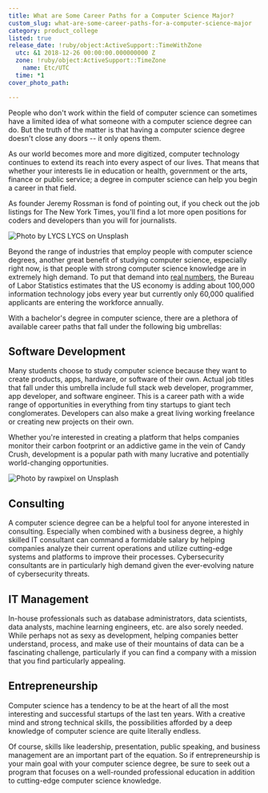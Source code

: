 ```yaml
---
title: What are Some Career Paths for a Computer Science Major?
custom_slug: what-are-some-career-paths-for-a-computer-science-major
category: product_college
listed: true
release_date: !ruby/object:ActiveSupport::TimeWithZone
  utc: &1 2018-12-26 00:00:00.000000000 Z
  zone: !ruby/object:ActiveSupport::TimeZone
    name: Etc/UTC
  time: *1
cover_photo_path: 

---
```

People who don't work within the field of computer science can sometimes have a limited idea of what someone with a computer science degree can do. But the truth of the matter is that having a computer science degree doesn't close any doors -- it only opens them.

As our world becomes more and more digitized, computer technology continues to extend its reach into every aspect of our lives. That means that whether your interests lie in education or health, government or the arts, finance or public service; a degree in computer science can help you begin a career in that field.

As founder Jeremy Rossman is fond of pointing out, if you check out the job listings for The New York Times, you'll find a lot more open positions for coders and developers than you will for journalists.

![Photo by LYCS LYCS on Unsplash](https://res.cloudinary.com/makeschool/image/upload/v1545873275/Blog/cs-career-paths-body-image-1.jpg "Photo by LYCS LYCS on Unsplash")

Beyond the range of industries that employ people with computer science degrees, another great benefit of studying computer science, especially right now, is that people with strong computer science knowledge are in extremely high demand. To put that demand into [real numbers](https://thehill.com/homenews/state-watch/373527-us-economy-faces-impending-skills-gap), the Bureau of Labor Statistics estimates that the US economy is adding about 100,000 information technology jobs every year but currently only 60,000 qualified applicants are entering the workforce annually.

With a bachelor's degree in computer science, there are a plethora of available career paths that fall under the following big umbrellas:

## Software Development

Many students choose to study computer science because they want to create products, apps, hardware, or software of their own. Actual job titles that fall under this umbrella include full stack web developer, programmer, app developer, and software engineer. This is a career path with a wide range of opportunities in everything from tiny startups to giant tech conglomerates. Developers can also make a great living working freelance or creating new projects on their own.

Whether you're interested in creating a platform that helps companies monitor their carbon footprint or an addictive game in the vein of Candy Crush, development is a popular path with many lucrative and potentially world-changing opportunities.

![Photo by rawpixel on Unsplash](https://res.cloudinary.com/makeschool/image/upload/v1545873274/Blog/cs-career-paths-body-image-2.jpg "Photo by rawpixel on Unsplash")

## Consulting

A computer science degree can be a helpful tool for anyone interested in consulting. Especially when combined with a business degree, a highly skilled IT consultant can command a formidable salary by helping companies analyze their current operations and utilize cutting-edge systems and platforms to improve their processes. Cybersecurity consultants are in particularly high demand given the ever-evolving nature of cybersecurity threats.

## IT Management

In-house professionals such as database administrators, data scientists, data analysts, machine learning engineers, etc. are also sorely needed. While perhaps not as sexy as development, helping companies better understand, process, and make use of their mountains of data can be a fascinating challenge, particularly if you can find a company with a mission that you find particularly appealing.

## Entrepreneurship

Computer science has a tendency to be at the heart of all the most interesting and successful startups of the last ten years. With a creative mind and strong technical skills, the possibilities afforded by a deep knowledge of computer science are quite literally endless.

Of course, skills like leadership, presentation, public speaking, and business management are an important part of the equation. So if entrepreneurship is your main goal with your computer science degree, be sure to seek out a program that focuses on a well-rounded professional education in addition to cutting-edge computer science knowledge.